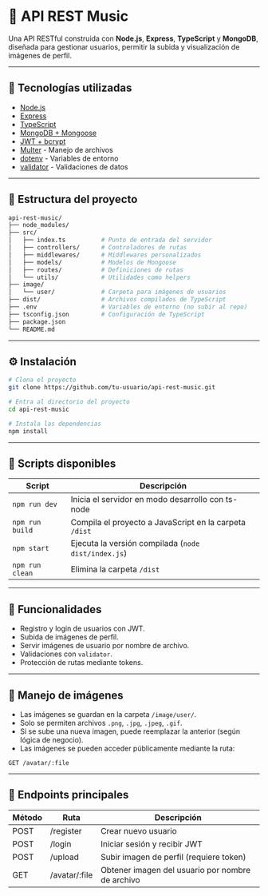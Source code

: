 # 🎵 API REST Music

Una API RESTful construida con **Node.js**, **Express**, **TypeScript** y **MongoDB**, diseñada para gestionar usuarios, permitir la subida y visualización de imágenes de perfil.

---

## 🚀 Tecnologías utilizadas

- [Node.js](https://nodejs.org/)
- [Express](https://expressjs.com/)
- [TypeScript](https://www.typescriptlang.org/)
- [MongoDB + Mongoose](https://mongoosejs.com/)
- [JWT + bcrypt](https://jwt.io/)
- [Multer](https://github.com/expressjs/multer) - Manejo de archivos
- [dotenv](https://www.npmjs.com/package/dotenv) - Variables de entorno
- [validator](https://www.npmjs.com/package/validator) - Validaciones de datos

---

## 📁 Estructura del proyecto

```bash
api-rest-music/
├── node_modules/
├── src/
│   ├── index.ts          # Punto de entrada del servidor
│   ├── controllers/      # Controladores de rutas
│   ├── middlewares/      # Middlewares personalizados
│   ├── models/           # Modelos de Mongoose
│   ├── routes/           # Definiciones de rutas
│   └── utils/            # Utilidades como helpers
├── image/
│   └── user/             # Carpeta para imágenes de usuarios
├── dist/                 # Archivos compilados de TypeScript
├── .env                  # Variables de entorno (no subir al repo)
├── tsconfig.json         # Configuración de TypeScript
├── package.json
└── README.md
```

---

## ⚙️ Instalación

```bash
# Clona el proyecto
git clone https://github.com/tu-usuario/api-rest-music.git

# Entra al directorio del proyecto
cd api-rest-music

# Instala las dependencias
npm install
```

---

## 📜 Scripts disponibles

| Script          | Descripción                                             |
|-----------------|---------------------------------------------------------|
| `npm run dev`   | Inicia el servidor en modo desarrollo con ts-node       |
| `npm run build` | Compila el proyecto a JavaScript en la carpeta `/dist`  |
| `npm start`     | Ejecuta la versión compilada (`node dist/index.js`)     |
| `npm run clean` | Elimina la carpeta `/dist`                              |

---

## 🔐 Funcionalidades

- Registro y login de usuarios con JWT.
- Subida de imágenes de perfil.
- Servir imágenes de usuario por nombre de archivo.
- Validaciones con `validator`.
- Protección de rutas mediante tokens.

---

## 📂 Manejo de imágenes

- Las imágenes se guardan en la carpeta `/image/user/`.
- Solo se permiten archivos `.png`, `.jpg`, `.jpeg`, `.gif`.
- Si se sube una nueva imagen, puede reemplazar la anterior (según lógica de negocio).
- Las imágenes se pueden acceder públicamente mediante la ruta:

```http
GET /avatar/:file
```

---

## 🧪 Endpoints principales

| Método | Ruta         | Descripción                                  |
|--------|--------------|----------------------------------------------|
| POST   | /register     | Crear nuevo usuario                          |
| POST   | /login        | Iniciar sesión y recibir JWT                 |
| POST   | /upload       | Subir imagen de perfil (requiere token)      |
| GET    | /avatar/:file | Obtener imagen del usuario por nombre de archivo |